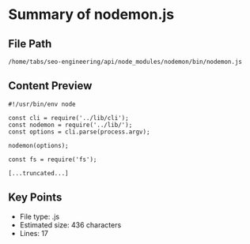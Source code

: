 # Summary of nodemon.js
  
## File Path
`/home/tabs/seo-engineering/api/node_modules/nodemon/bin/nodemon.js`

## Content Preview
```
#!/usr/bin/env node

const cli = require('../lib/cli');
const nodemon = require('../lib/');
const options = cli.parse(process.argv);

nodemon(options);

const fs = require('fs');

[...truncated...]
```

## Key Points
- File type: .js
- Estimated size: 436 characters
- Lines: 17
